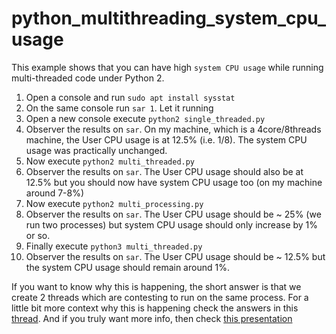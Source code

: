# python_multithreading_system_cpu_usage

This example shows that you can have high `system CPU usage` while running
multi-threaded code under Python 2.

1. Open a console and run `sudo apt install sysstat`
2. On the same console run `sar 1`. Let it running
3. Open a new console execute `python2 single_threaded.py`
4. Observer the results on `sar`. On my machine, which is a 4core/8threads machine, the
   User CPU usage is at 12.5% (i.e. 1/8). The system CPU usage was practically unchanged.
5. Now execute `python2 multi_threaded.py`
6. Observer the results on `sar`. The User CPU usage should also be at 12.5% but you should now have
   system CPU usage too (on my machine around 7-8%)
5. Now execute `python2 multi_processing.py`
6. Observer the results on `sar`. The User CPU usage should be ~ 25% (we run two processes)
   but system CPU usage should only increase by 1% or so.
5. Finally execute `python3 multi_threaded.py`
6. Observer the results on `sar`. The User CPU usage should be ~ 12.5% but the system
   CPU usage should remain around 1%.

If you want to know why this is happening, the short answer is that we create 2 threads which are contesting to run on the same process.
For a little bit more context why this is happening check the answers in this
[thread](https://stackoverflow.com/questions/5426533/python-threading-lock-slows-my-app-down-considerably/5441992#5441992).
And if you truly want more info, then check [this presentation](https://www.dabeaz.com/GIL/)
